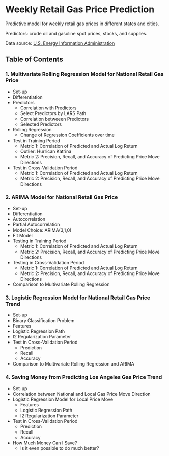 # Weekly Retail Gas Price Prediction

Predictive model for weekly retail gas prices in different states and cities.

Predictors: crude oil and gasoline spot prices, stocks, and supplies.

Data source: [U.S. Energy Information Administration](https://www.eia.gov)

## Table of Contents
### 1. Multivariate Rolling Regression Model for National Retail Gas Price

* Set-up
* Differentiation
* Predictors
    * Correlation with Predictors
    * Select Predictors by LARS Path
    * Correlation betweeen Predictors
    * Selected Predictors
* Rolling Regression
    * Change of Regression Coefficients over time
* Test in Training Period
  + Metric 1: Correlation of Predicted and Actual Log Return
  + Outlier: Hurrican Katrina
  + Metric 2: Precision, Recall, and Accuracy of Predicting Price Move Directions
* Test in Cross-Validation Period
  + Metric 1: Correlation of Predicted and Actual Log Return
  + Metric 2: Precision, Recall, and Accuracy of Predicting Price Move Directions

### 2. ARIMA Model for National Retail Gas Price

* Set-up
* Differentiation
* Autocorrelation
* Partial Autocorrelation
* Model Choice: ARIMA(3,1,0)
* Fit Model
* Testing in Training Period
  + Metric 1: Correlation of Predicted and Actual Log Return
  + Metric 2: Precision, Recall, and Accuracy of Predicting Price Move Directions
* Testing in Cross-Validation Period
  + Metric 1: Correlation of Predicted and Actual Log Return
  + Metric 2: Precision, Recall, and Accuracy of Predicting Price Move Directions
* Comparison to Multivariate Rolling Regression

### 3. Logistic Regression Model for National Retail Gas Price Trend

* Set-up
* Binary Classification Problem
* Features
* Logistic Regression Path
* l2 Regularization Parameter
* Test in Cross-Validation Period
  + Prediction
  + Recall
  + Accuracy
* Comparison to Multivariate Rolling Regression and ARIMA

### 4. Saving Money from Predicting Los Angeles Gas Price Trend

* Set-up
* Correlation between National and Local Gas Price Move Direction
* Logistic Regression Model for Local Price Move
  * Features
  * Logistic Regression Path
  * l2 Regularization Parameter
* Test in Cross-Validation Period
  + Prediction
  + Recall
  + Accuracy
* How Much Money Can I Save?
  + Is it even possible to do much better?
